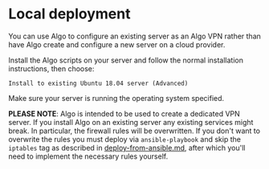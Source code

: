 # Local deployment

You can use Algo to configure an existing server as an Algo VPN rather than have Algo create and configure a new server on a cloud provider.

Install the Algo scripts on your server and follow the normal installation instructions, then choose:
```
Install to existing Ubuntu 18.04 server (Advanced)
```
Make sure your server is running the operating system specified.

**PLEASE NOTE**: Algo is intended to be used to create a dedicated VPN server. If you install Algo on an existing server any existing services might break. In particular, the firewall rules will be overwritten. If you don't want to overwrite the rules you must deploy via `ansible-playbook` and skip the `iptables` tag as described in [deploy-from-ansible.md](deploy-from-ansible.md), after which you'll need to implement the necessary rules yourself.
